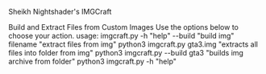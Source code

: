 Sheikh Nightshader's IMGCraft

Build and Extract Files from Custom Images
Use the options below to choose your action.
usage: imgcraft.py -h "help" --build "build img" filename "extract files from img"
python3 imgcraft.py gta3.img "extracts all files into folder from img"
python3 imgcraft.py --build gta3 "builds img archive from folder"
python3 imgcraft.py -h "help"
